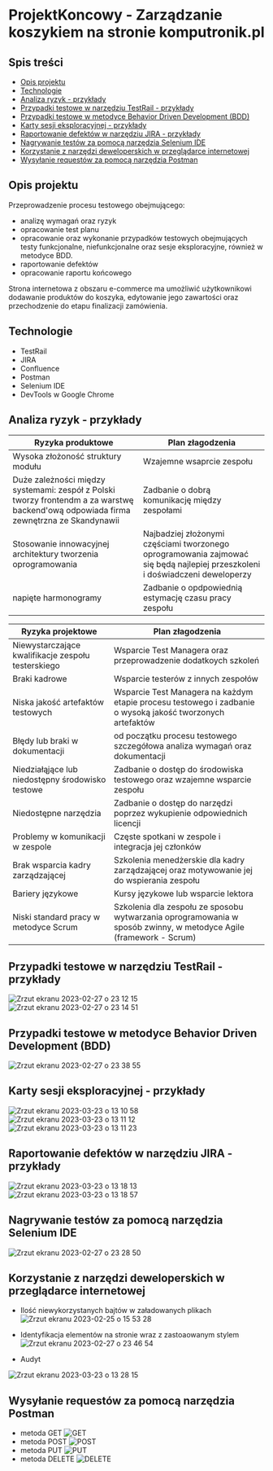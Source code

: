 # ProjektKoncowy - Zarządzanie koszykiem na stronie komputronik.pl

## Spis treści
* [Opis projektu](#opis-projektu)
* [Technologie](#technologie)
* [Analiza ryzyk - przykłady](#Analiza-ryzyk---przykłady)
* [Przypadki testowe w narzędziu TestRail - przykłady](#Przypadki-testowe-w-narzędziu-TestRail---przykłady)
* [Przypadki testowe w metodyce Behavior Driven Development (BDD)](#Przypadki-testowe-w-metodyce-Behavior-Driven-Development-(BDD))
* [Karty sesji eksploracyjnej - przykłady](#Karty-sesji-eksploracyjnej---przykłady)
* [Raportowanie defektów w narzędziu JIRA - przykłady](#Raportowanie-defektów-w-narzędziu-JIRA---przykłady)
* [Nagrywanie testów za pomocą narzędzia Selenium IDE](#Nagrywanie-testów-za-pomocą-narzędzia-Selenium-IDE)
* [Korzystanie z narzędzi deweloperskich w przeglądarce internetowej](#Korzystanie-z-narzędzi-deweloperskich-w-przeglądarce-internetowej)
* [Wysyłanie requestów za pomocą narzędzia Postman](#Wysyłanie-requestów-za-pomocą-narzędzia-Postman)

## Opis projektu

Przeprowadzenie procesu testowego obejmującego: 
- analizę wymagań oraz ryzyk
- opracowanie test planu
- opracowanie oraz wykonanie przypadków testowych obejmujących testy funkcjonalne, niefunkcjonalne oraz sesje eksploracyjne, również w metodyce BDD.
- raportowanie defektów
- opracowanie raportu końcowego

Strona internetowa z obszaru e-commerce ma umożliwić użytkownikowi dodawanie produktów do
koszyka, edytowanie jego zawartości oraz przechodzenie do etapu finalizacji zamówienia.

## Technologie

- TestRail
- JIRA
- Confluence
- Postman
- Selenium IDE
- DevTools w Google Chrome

## Analiza ryzyk - przykłady

 Ryzyka produktowe | Plan złagodzenia
 --- | ---
 Wysoka złożoność struktury modułu | Wzajemne wsaprcie zespołu
 Duże zależności między systemami: zespół z Polski tworzy frontendm a za warstwę backend'ową odpowiada firma zewnętrzna ze Skandynawii | Zadbanie o dobrą komunikację między zespołami
Stosowanie innowacyjnej architektury tworzenia oprogramowania | Najbadziej złożonymi częściami tworzonego oprogramowania zajmować się będą najlepiej przeszkoleni i doświadczeni deweloperzy
napięte harmonogramy | Zadbanie o opdpowiednią estymację czasu pracy zespołu

Ryzyka projektowe | Plan złagodzenia
--- | ---
Niewystarczające kwalifikacje zespołu testerskiego | Wsparcie Test Managera oraz przeprowadzenie dodatkoych szkoleń
Braki kadrowe | Wsparcie testerów z innych zespołów
Niska jakość artefaktów testowych | Wsparcie Test Managera na każdym etapie procesu testowego i zadbanie o wysoką jakość tworzonych artefaktów
Błędy lub braki w dokumentacji | od początku procesu testowego szczegółowa analiza wymagań oraz dokumentacji
Niedziałąjące lub niedostępny środowisko testowe | Zadbanie o dostęp do środowiska testowego oraz wzajemne wsparcie zespołu
Niedostępne narzędzia | Zadbanie o dostęp do narzędzi poprzez wykupienie odpowiednich licencji
Problemy w komunikacji w zespole | Częste spotkani w zespole i integracja jej członków
Brak wsparcia kadry zarządzającej | Szkolenia menedżerskie dla kadry zarządzającej oraz motywowanie jej do wspierania zespołu
Bariery językowe | Kursy językowe lub wsparcie lektora
Niski standard pracy w metodyce Scrum | Szkolenia dla zespołu ze sposobu wytwarzania oprogramowania w sposób zwinny, w metodyce Agile (framework - Scrum)

## Przypadki testowe w narzędziu TestRail - przykłady
![Zrzut ekranu 2023-02-27 o 23 12 15](https://user-images.githubusercontent.com/116351258/227199057-8059d1bb-c9ac-490a-9565-8dec55944d2e.png)
![Zrzut ekranu 2023-02-27 o 23 14 51](https://user-images.githubusercontent.com/116351258/227199112-b3279d63-50de-40aa-8ca8-4bda3e9d829b.png)

## Przypadki testowe w metodyce Behavior Driven Development (BDD)
![Zrzut ekranu 2023-02-27 o 23 38 55](https://user-images.githubusercontent.com/116351258/227204307-ec616538-9607-41a8-beda-efd9ccfb52dd.png)

## Karty sesji eksploracyjnej - przykłady
![Zrzut ekranu 2023-03-23 o 13 10 58](https://user-images.githubusercontent.com/116351258/227200043-b5a3896c-ce96-4cd4-82fc-4bce65db99ec.png)
![Zrzut ekranu 2023-03-23 o 13 11 12](https://user-images.githubusercontent.com/116351258/227200098-ecedea67-9637-4271-b4b6-58b70a101271.png)
![Zrzut ekranu 2023-03-23 o 13 11 23](https://user-images.githubusercontent.com/116351258/227200151-40e910d8-5f4e-4aa2-8215-66e714b82d5e.png)

## Raportowanie defektów w narzędziu JIRA - przykłady
![Zrzut ekranu 2023-03-23 o 13 18 13](https://user-images.githubusercontent.com/116351258/227201800-8fe9e337-9e33-40f0-9aee-899e4e86ee3d.png)
![Zrzut ekranu 2023-03-23 o 13 18 57](https://user-images.githubusercontent.com/116351258/227201833-ef0fa5ef-a420-4140-a843-cbfcba79f954.png)

## Nagrywanie testów za pomocą narzędzia Selenium IDE
![Zrzut ekranu 2023-02-27 o 23 28 50](https://user-images.githubusercontent.com/116351258/227202168-e99f8984-e05b-4c11-bbc4-6f9c1c892494.png)

## Korzystanie z narzędzi deweloperskich w przeglądarce internetowej
- Ilość niewykorzystanych bajtów w załadowanych plikach
![Zrzut ekranu 2023-02-25 o 15 53 28](https://user-images.githubusercontent.com/116351258/227202728-15028679-c0af-4f2f-8424-9c1f5c7bcfe7.png)

- Identyfikacja elementów na stronie wraz z zastoaowanym stylem
![Zrzut ekranu 2023-02-27 o 23 46 54](https://user-images.githubusercontent.com/116351258/227202958-3f9824fb-3f36-4cb4-9c9a-815aa9b0e404.png)

- Audyt

![Zrzut ekranu 2023-03-23 o 13 28 15](https://user-images.githubusercontent.com/116351258/227204007-f1fec9b5-4237-4f0c-aa6f-d183b85ee9f3.png)

## Wysyłanie requestów za pomocą narzędzia Postman
- metoda GET
![GET](https://user-images.githubusercontent.com/116351258/227205117-f0895dea-fcc6-4ed1-a72a-a4747825cefe.png)
- metoda POST
![POST](https://user-images.githubusercontent.com/116351258/227205209-0f9d8275-b303-443a-8dc2-dc239b42a814.png)
- metoda PUT
![PUT](https://user-images.githubusercontent.com/116351258/227205276-978b7ffe-e231-4bfa-99cc-43ed4923309c.png)
- metoda DELETE
![DELETE](https://user-images.githubusercontent.com/116351258/227205338-563efcdc-d992-4db2-aa98-66f5833ffe28.png)






